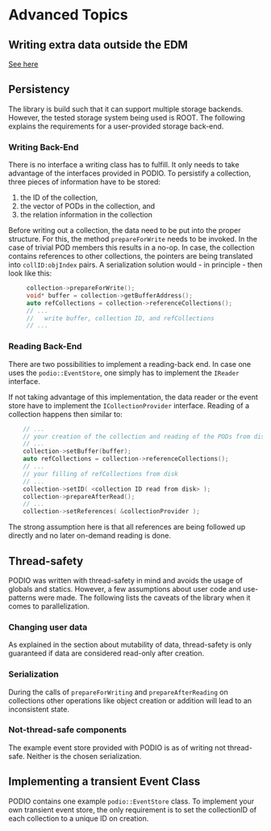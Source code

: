 # Advanced Topics

## Writing extra data outside the EDM
[See here](userdata.md)

## Persistency

The library is build such that it can support multiple storage backends. However, the tested storage system being used is ROOT.
The following explains the requirements for a user-provided storage back-end.

### Writing Back-End

There is no interface a writing class has to fulfill. It only needs to take advantage of the interfaces provided in PODIO. To persistify a collection, three pieces of information have to be stored:

  1. the ID of the collection,
  2. the vector of PODs in the collection, and
  3. the relation information in the collection

Before writing out a collection, the data need to be put into the proper structure. For this, the method `prepareForWrite` needs to be invoked. In the case of trivial POD members this results in a no-op. In case, the collection contains references to other collections, the pointers are being translated into `collID:objIndex` pairs. A serialization solution would - in principle - then look like this:

```cpp
     collection->prepareForWrite();
     void* buffer = collection->getBufferAddress();
     auto refCollections = collection->referenceCollections();
     // ...
     //   write buffer, collection ID, and refCollections
     // ...
```

### Reading Back-End

There are two possibilities to implement a reading-back end. In case one uses the `podio::EventStore`, one simply has to implement the `IReader` interface.

If not taking advantage of this implementation, the data reader or the event store have to implement the `ICollectionProvider` interface. Reading of a collection happens then similar to:

```cpp
    // ...
    // your creation of the collection and reading of the PODs from disk
    // ...
    collection->setBuffer(buffer);
    auto refCollections = collection->referenceCollections();
    // ...
    // your filling of refCollections from disk
    // ...
    collection->setID( <collection ID read from disk> );
    collection->prepareAfterRead();
    // ...
    collection->setReferences( &collectionProvider );
```

The strong assumption here is that all references are being followed up directly and no later on-demand reading is done.

## Thread-safety

PODIO was written with thread-safety in mind and avoids the usage of globals and statics.
However, a few assumptions about user code and use-patterns were made.
The following lists the caveats of the library when it comes to parallelization.

### Changing user data

As explained in the section about mutability of data, thread-safety is only guaranteed if data are considered read-only after creation.

### Serialization
During the calls of `prepareForWriting` and `prepareAfterReading` on collections other operations like object creation or addition will lead to an inconsistent state.

### Not-thread-safe components
The example event store provided with PODIO is as of writing not thread-safe. Neither is the chosen serialization.

## Implementing a transient Event Class

PODIO contains one example `podio::EventStore` class.
To implement your own transient event store, the only requirement is to set the collectionID of each collection to a unique ID on creation.
